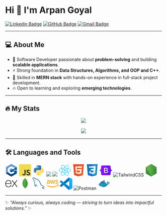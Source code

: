 # Hi 👋 I'm Arpan Goyal  

[![Linkedin Badge](https://img.shields.io/badge/-Arpan%20Goyal-blue?style=flat&logo=Linkedin&logoColor=white&link=https://www.linkedin.com/in/arpan-goyal-9a71b8287/)](https://www.linkedin.com/in/arpan-goyal-9a71b8287/) 
[![GitHub Badge](https://img.shields.io/badge/-arpn--Goyal-black?style=flat&logo=github&logoColor=white&link=https://github.com/arpn-Goyal)](https://github.com/arpn-Goyal) 
[![Gmail Badge](https://img.shields.io/badge/-arpangoyal95@gmail.com-c14438?style=flat&logo=Gmail&logoColor=white&link=mailto:arpangoyal95@gmail.com)](mailto:arpangoyal95@gmail.com)  

---

## 💻 About Me  

- 🚀 Software Developer passionate about **problem-solving** and building **scalable applications**.  
- ⚡ Strong foundation in **Data Structures, Algorithms, and OOP and C++**.  
- 🌱 Skilled in **MERN stack** with hands-on experience in full-stack project development.  
- 🔥 Open to learning and exploring **emerging technologies**.  

---
## 🔥 My Stats

<p align="center">
  <img src="https://github-readme-stats.vercel.app/api?username=arpn-Goyal&show_icons=true&theme=tokyonight&hide_title=true&hide_border=true&rank_icon=github&include_all_commits=false&count_private=false" height="160" />
</p>

<p align="center">
  <img src="https://streak-stats.demolab.com?user=arpn-Goyal&theme=tokyonight&date_format=j%20M%5B%20Y%5D&mode=weekly&exclude_days=Sun" height="160" />
</p>

---
## 🛠️ Languages and Tools  

<p>
  <!-- Languages -->
  <img src="https://raw.githubusercontent.com/devicons/devicon/master/icons/cplusplus/cplusplus-original.svg" width="40"/> 
  <img src="https://raw.githubusercontent.com/devicons/devicon/master/icons/javascript/javascript-original.svg" width="40"/> 
  <img src="https://raw.githubusercontent.com/devicons/devicon/master/icons/python/python-original.svg" width="40"/> 

  <!-- Core -->
  <img src="https://cdn.jsdelivr.net/gh/devicons/devicon/icons/git/git-original.svg" width="40"/>
  <img src="https://cdn.jsdelivr.net/gh/devicons/devicon/icons/github/github-original.svg" width="40"/> 

  <!-- Frontend -->
  <img src="https://raw.githubusercontent.com/devicons/devicon/master/icons/react/react-original.svg" width="40"/> 
  <img src="https://raw.githubusercontent.com/devicons/devicon/master/icons/html5/html5-original.svg" width="40"/> 
  <img src="https://raw.githubusercontent.com/devicons/devicon/master/icons/css3/css3-original.svg" width="40"/> 
  <img src="https://raw.githubusercontent.com/devicons/devicon/master/icons/bootstrap/bootstrap-original.svg" width="40"/> 
  <img src="https://avatars.githubusercontent.com/u/67109815?s=200&v=4" width="40" title="TailwindCSS"/>  

  <!-- Backend -->
  <img src="https://raw.githubusercontent.com/devicons/devicon/master/icons/nodejs/nodejs-original.svg" width="40"/> 
  <img src="https://raw.githubusercontent.com/devicons/devicon/master/icons/express/express-original.svg" width="40"/> 

  <!-- Database -->
  <img src="https://raw.githubusercontent.com/devicons/devicon/master/icons/mongodb/mongodb-original.svg" width="40"/> 
  <img src="https://raw.githubusercontent.com/devicons/devicon/master/icons/mysql/mysql-original.svg" width="40"/> 

  <!-- Tools -->
  <img src="https://raw.githubusercontent.com/devicons/devicon/master/icons/amazonwebservices/amazonwebservices-plain-wordmark.svg" width="40"/> 
  <img src="https://raw.githubusercontent.com/devicons/devicon/master/icons/vscode/vscode-original.svg" width="40"/> 
  <img src="https://avatars.githubusercontent.com/u/32372333?s=200&v=4" width="40" title="Postman"/> 
  <img src="https://raw.githubusercontent.com/devicons/devicon/master/icons/docker/docker-original.svg" width="40"/> 
</p>

---

✨ *"Always curious, always coding — striving to turn ideas into impactful solutions."* ✨
